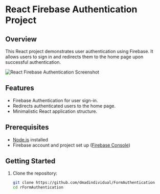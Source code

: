# React Firebase Authentication Project

## Overview
This React project demonstrates user authentication using Firebase. It allows users to sign in and redirects them to the home page upon successful authentication.

![React Firebase Authentication Screenshot](./screenshots/auth-demo.png)

## Features
- Firebase Authentication for user sign-in.
- Redirects authenticated users to the home page.
- Minimalistic React application structure.

## Prerequisites
- [Node.js](https://nodejs.org/) installed
- Firebase account and project set up ([Firebase Console](https://console.firebase.google.com/))

## Getting Started
1. Clone the repository:
   ```bash
   git clone https://github.com/dmadindividual/FormAuthentication
   cd rFormAuthentication
